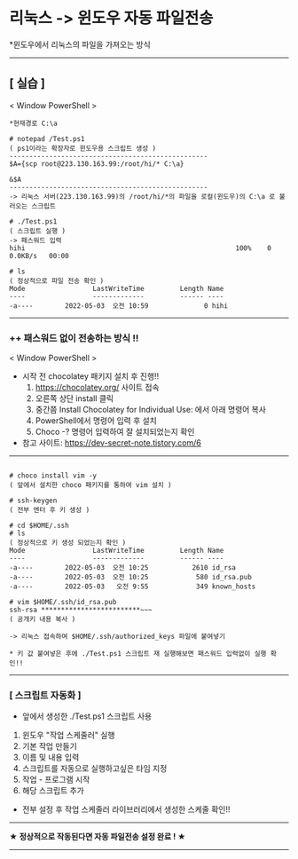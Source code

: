 # 리눅스 -> 윈도우 자동 파일전송

*윈도우에서 리눅스의 파일을 가져오는 방식

***

## [ 실습 ]
< Window PowerShell >
```
*현재경로 C:\a

# notepad /Test.ps1
( ps1이라는 확장자로 윈도우용 스크립트 생성 )
--------------------------------------------------
$A={scp root@223.130.163.99:/root/hi/* C:\a}

&$A
--------------------------------------------------
-> 리눅스 서버(223.130.163.99)의 /root/hi/*의 파일을 로컬(윈도우)의 C:\a 로 불러오는 스크립트

# ./Test.ps1
( 스크립트 실행 )
-> 패스워드 입력
hihi                                                     100%    0     0.0KB/s   00:00

# ls
( 정상적으로 파일 전송 확인 )
Mode                 LastWriteTime         Length Name
----                 -------------         ------ ----                                                                                                                                                                                                                  
-a----        2022-05-03  오전 10:59              0 hihi

```

***

### ++ 패스워드 없이 전송하는 방식 !!

< Window PowerShell >
* 시작 전 chocolatey 패키지 설치 후 진행!!
  1. https://chocolatey.org/ 사이트 접속
  2. 오른쪽 상단 install 클릭
  3. 중간쯤 Install Chocolatey for Individual Use: 에서 아래 명령어 복사
  4. PowerShell에서 명령어 입력 후 설치
  5. Choco -? 명령어 입력하여 잘 설치되었는지 확인
* 참고 사이트: https://dev-secret-note.tistory.com/6
***
```

# choco install vim -y
( 앞에서 설치한 choco 패키지를 통하여 vim 설치 )

# ssh-keygen
( 전부 엔터 후 키 생성 )

# cd $HOME/.ssh
# ls
( 정상적으로 키 생성 되었는지 확인 )
Mode                 LastWriteTime         Length Name
----                 -------------         ------ ----
-a----        2022-05-03  오전 10:25           2610 id_rsa                                                              
-a----        2022-05-03  오전 10:25            580 id_rsa.pub                                                          
-a----        2022-05-03   오전 9:55            349 known_hosts 

# vim $HOME/.ssh/id_rsa.pub
ssh-rsa *************************~~~
( 공개키 내용 복사 )

-> 리눅스 접속하여 $HOME/.ssh/authorized_keys 파일에 붙여넣기

* 키 값 붙여넣은 후에 ./Test.ps1 스크립트 재 실행해보면 패스워드 입력없이 실행 확인!!
```
***
### [ 스크립트 자동화 ]

* 앞에서 생성한 ./Test.ps1 스크립트 사용

1. 윈도우 "작업 스케줄러" 실행
2. 기본 작업 만들기
3. 이름 및 내용 입력
4. 스크립트를 자동으로 실행하고싶은 타임 지정
5. 작업 - 프로그램 시작
6. 해당 스크립트 추가

* 전부 설정 후 작업 스케줄러 라이브러리에서 생성한 스케줄 확인!!

***
**★ 정상적으로 작동된다면 자동 파일전송 설정 완료 ! ★**
***
